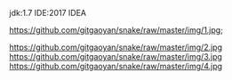 jdk:1.7
IDE:2017 IDEA

https://github.com/gitgaoyan/snake/raw/master/img/1.jpg;

https://github.com/gitgaoyan/snake/raw/master/img/2.jpg
https://github.com/gitgaoyan/snake/raw/master/img/3.jpg
https://github.com/gitgaoyan/snake/raw/master/img/4.jpg

